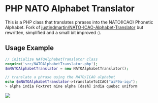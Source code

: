 PHP NATO Alphabet Translator
=======================

This is a PHP class that translates phrases into the NATO(ICAO) Phonetic Alphabet. Fork of [justindmartin/NATO-ICAO-Alphabet-Translator](https://github.com/justindmartin/NATO-ICAO-Alphabet-Translator) but rewritten, simplified and a small bit improved :).

## Usage Example

```PHP
// initialize NATOAlphabetTranslator class
require('src/NATOAlphabetTranslator.php');
$mNATOAlphabetTranslator = new NATOAlphabetTranslator();

// translate a phrase using the NATO/ICAO alphabet
echo $mNATOAlphabetTranslator->translateToICAO("aiF9a-iqu");
> alpha india Foxtrot nine alpha [dash] india quebec uniform
```

<img src="http://upload.wikimedia.org/wikipedia/commons/e/e0/FAA_Phonetic_and_Morse_Chart2.svg"/>
